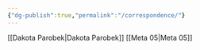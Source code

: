 ```yaml
---
{"dg-publish":true,"permalink":"/correspondence/"}
---
```



[[Dakota Parobek\|Dakota Parobek]]
[[Meta 05\|Meta 05]]